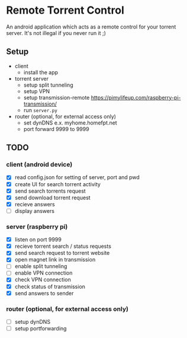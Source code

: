# Remote Torrent Control
An android application which acts as a remote control for your torrent server. It's not illegal if you never run it ;)

## Setup
* client
  * install the app
* torrent server
  * setup split tunneling
  * setup VPN
  * setup transmission-remote https://pimylifeup.com/raspberry-pi-transmission/
  * run ```server.py```
* router (optional, for external access only)
  * set dynDNS e.x. myhome.homefpt.net
  * port forward 9999 to <rasp pi IP> 9999

## TODO
### client (android device) 
- [X] read config.json for setting of server, port and pwd
- [X] create UI for search torrent activity
- [X] send search torrents request
- [X] send download torrent request
- [X] recieve answers
- [ ] display answers
### server (raspberry pi)
- [X] listen on port 9999
- [X] recieve torrent search / status requests
- [X] send search request to torrent website
- [X] open magnet link in transmission
- [ ] enable split tunneling
- [ ] enable VPN connection
- [X] check VPN connection
- [X] check status of transmission
- [X] send answers to sender
 ### router (optional, for external access only)
- [ ] setup dynDNS
- [ ] setup portforwarding
